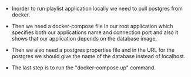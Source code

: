 - Inorder to run playlist application locally we need to pull postgres from docker.

- Then we need a docker-compose file in our root application which specifies both our applications name and
  connection port and also it shows that our application depends on the database image.
  
- Then we also need a postgres properties file and in the URL for the postgres we should give the name of the 
  database instead of localhost.
  
- The last step is to run the "docker-compose up" command.